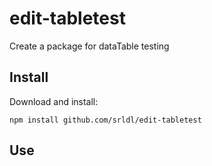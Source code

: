 # edit-tabletest
Create a package for dataTable testing


## Install

Download and install:

```
npm install github.com/srldl/edit-tabletest
```


## Use



